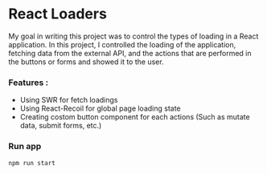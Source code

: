 # React Loaders

My goal in writing this project was to control the types of loading in a React application. In this project, I controlled the loading of the application, fetching data from the external API, and the actions that are performed in the buttons or forms and showed it to the user.

### Features :
- Using SWR for fetch loadings
- Using React-Recoil for global page loading state
- Creating costom button component for each actions (Such as mutate data, submit forms, etc.)

### Run app
```bash
npm run start
```
